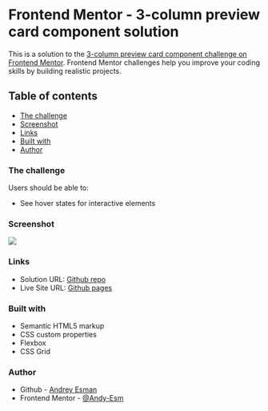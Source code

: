 # Frontend Mentor - 3-column preview card component solution

This is a solution to the [3-column preview card component challenge on Frontend Mentor](https://www.frontendmentor.io/challenges/3column-preview-card-component-pH92eAR2-). Frontend Mentor challenges help you improve your coding skills by building realistic projects. 

## Table of contents

- [The challenge](#the-challenge)
- [Screenshot](#screenshot)
- [Links](#links)
- [Built with](#built-with)
- [Author](#author)

### The challenge

Users should be able to:

- See hover states for interactive elements

### Screenshot

![](./Screenshot.png)

### Links

- Solution URL: [Github repo](https://github.com/Andy-Esm/fm-order-summary-component-main)
- Live Site URL: [Github pages](https://andy-esm.github.io/fm-order-summary-component-main/)

### Built with

- Semantic HTML5 markup
- CSS custom properties
- Flexbox
- CSS Grid

### Author

- Github - [Andrey Esman](https://github.com/Andy-Esm)
- Frontend Mentor - [@Andy-Esm](https://www.frontendmentor.io/profile/Andy-Esm)
